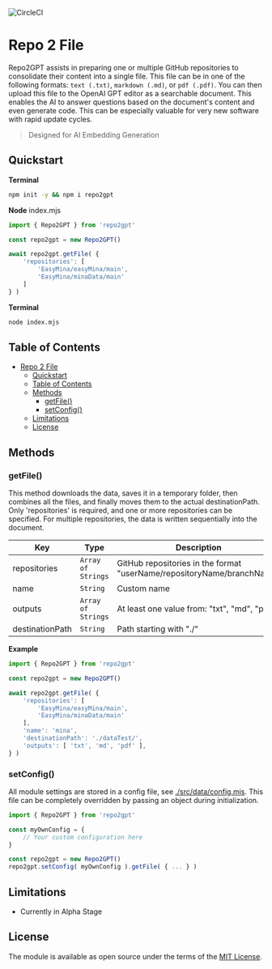 ![CircleCI](https://img.shields.io/circleci/build/github/a6b8/repo2GPT/main)

# Repo 2 File

Repo2GPT assists in preparing one or multiple GitHub repositories to consolidate their content into a single file. This file can be in one of the following formats: `text (.txt)`, `markdown (.md)`, or `pdf (.pdf)`. You can then upload this file to the OpenAI GPT editor as a searchable document. This enables the AI to answer questions based on the document's content and even generate code. This can be especially valuable for very new software with rapid update cycles.

> Designed for AI Embedding Generation

## Quickstart

**Terminal**
```bash
npm init -y && npm i repo2gpt
```

**Node**
index.mjs

```js
import { Repo2GPT } from 'repo2gpt'

const repo2gpt = new Repo2GPT()

await repo2gpt.getFile( {
    'repositories': [
        'EasyMina/easyMina/main',
        'EasyMina/minaData/main'
    ]
} )
```

**Terminal**
```bash
node index.mjs
```

## Table of Contents

- [Repo 2 File](#repo-2-file)
  - [Quickstart](#quickstart)
  - [Table of Contents](#table-of-contents)
  - [Methods](#methods)
    - [getFile()](#getfile)
    - [setConfig()](#setconfig)
  - [Limitations](#limitations)
  - [License](#license)

## Methods

### getFile()

This method downloads the data, saves it in a temporary folder, then combines all the files, and finally moves them to the actual destinationPath. Only 'repositories' is required, and one or more repositories can be specified. For multiple repositories, the data is written sequentially into the document.

| Key              | Type                  | Description                                           | Required |
| ---------------- | --------------------- | ----------------------------------------------------- | -------- |
| repositories     | `Array of Strings`    | GitHub repositories in the format "userName/repositoryName/branchName" | true     |
| name             | `String`              | Custom name                                           | false    |
| outputs          | `Array of Strings`    | At least one value from: "txt", "md", "pdf"           | false    |
| destinationPath  | `String`              | Path starting with "./"                               | false    |

**Example**

```js
import { Repo2GPT } from 'repo2gpt'

const repo2gpt = new Repo2GPT()

await repo2gpt.getFile( {
    'repositories': [
        'EasyMina/easyMina/main',
        'EasyMina/minaData/main'
    ],
    'name': 'mina',
    'destinationPath': './dataTest/',
    'outputs': [ 'txt', 'md', 'pdf' ],
} )
```

### setConfig()

All module settings are stored in a config file, see [./src/data/config.mjs](./src/data/config.mjs). This file can be completely overridden by passing an object during initialization.

```js
import { Repo2GPT } from 'repo2gpt'

const myOwnConfig = {
    // Your custom configuration here
}

const repo2gpt = new Repo2GPT()
repo2gpt.setConfig( myOwnConfig ).getFile( { ... } )
```

## Limitations

- Currently in Alpha Stage

## License

The module is available as open source under the terms of the [MIT License](https://github.com/a6b8/repo2gpt/blob/main/LICENSE).
